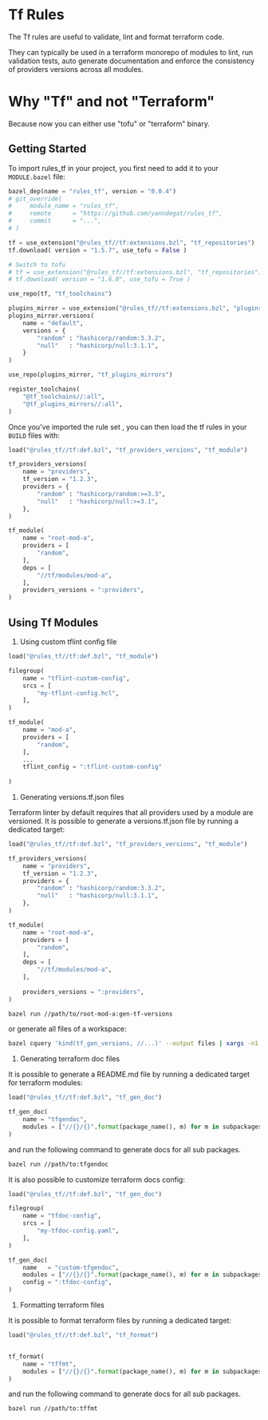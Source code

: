 # Tf Rules

The Tf rules are useful to validate, lint and format terraform code.

They can typically be used in a terraform monorepo of modules to lint, run validation tests, auto generate documentation and enforce the consistency of providers versions across all modules.

# Why "Tf" and not "Terraform"

Because now you can either use "tofu" or "terraform" binary.

## Getting Started

To import rules_tf in your project, you first need to add it to your `MODULE.bazel` file:

```python
bazel_dep(name = "rules_tf", version = "0.0.4")
# git_override(
#     module_name = "rules_tf",
#     remote      = "https://github.com/yanndegat/rules_tf",
#     commit      = "...",
# )

tf = use_extension("@rules_tf//tf:extensions.bzl", "tf_repositories")
tf.download( version = "1.5.7", use_tofu = False )

# Switch to tofu
# tf = use_extension("@rules_tf//tf:extensions.bzl", "tf_repositories")
# tf.download( version = "1.6.0", use_tofu = True )

use_repo(tf, "tf_toolchains")

plugins_mirror = use_extension("@rules_tf//tf:extensions.bzl", "plugins_mirror")
plugins_mirror.versions(
    name = "default",
    versions = {
        "random" : "hashicorp/random:3.3.2",
        "null"   : "hashicorp/null:3.1.1",
    }
)

use_repo(plugins_mirror, "tf_plugins_mirrors")

register_toolchains(
    "@tf_toolchains//:all",
    "@tf_plugins_mirrors//:all",
)
```

Once you've imported the rule set , you can then load the tf rules in your `BUILD` files with:

```python
load("@rules_tf//tf:def.bzl", "tf_providers_versions", "tf_module")

tf_providers_versions(
    name = "providers",
    tf_version = "1.2.3",
    providers = {
        "random" : "hashicorp/random:>=3.3",
        "null"   : "hashicorp/null:>=3.1",
    },
)

tf_module(
    name = "root-mod-a",
    providers = [
        "random",
    ],
    deps = [
        "//tf/modules/mod-a",
    ],
    providers_versions = ":providers",
)
```

## Using Tf Modules

1. Using custom tflint config file

```python
load("@rules_tf//tf:def.bzl", "tf_module")

filegroup(
    name = "tflint-custom-config",
    srcs = [
        "my-tflint-config.hcl",
    ],
)

tf_module(
    name = "mod-a",
    providers = [
        "random",
    ],
    ...
    tflint_config = ":tflint-custom-config"
    
)
```

1. Generating versions.tf.json files

Terraform linter by default requires that all providers used by a module
are versioned. It is possible to generate a versions.tf.json file by running
a dedicated target:

```python
load("@rules_tf//tf:def.bzl", "tf_providers_versions", "tf_module")

tf_providers_versions(
    name = "providers",
    tf_version = "1.2.3",
    providers = {
        "random" : "hashicorp/random:3.3.2",
        "null"   : "hashicorp/null:3.1.1",
    },
)

tf_module(
    name = "root-mod-a",
    providers = [
        "random",
    ],
    deps = [
        "//tf/modules/mod-a",
    ],
    
    providers_versions = ":providers",
)
```

``` bash
bazel run //path/to/root-mod-a:gen-tf-versions
```

or generate all files of a workspace:

``` bash
bazel cquery 'kind(tf_gen_versions, //...)' --output files | xargs -n1 bash
```

1. Generating terraform doc files

It is possible to generate a README.md file by running
a dedicated target for terraform modules:

```python
load("@rules_tf//tf:def.bzl", "tf_gen_doc")

tf_gen_doc(
    name = "tfgendoc",
    modules = ["//{}/{}".format(package_name(), m) for m in subpackages(include = ["**/*.tf"])],
)
```

and run the following command to generate docs for all sub packages.

``` bash
bazel run //path/to:tfgendoc
```

It is also possible to customize terraform docs config:

```python
load("@rules_tf//tf:def.bzl", "tf_gen_doc")

filegroup(
    name = "tfdoc-config",
    srcs = [
        "my-tfdoc-config.yaml",
    ],
)

tf_gen_doc(
    name   = "custom-tfgendoc",
    modules = ["//{}/{}".format(package_name(), m) for m in subpackages(include = ["**/*.tf"])],
    config = ":tfdoc-config",
)
```

1. Formatting terraform files

It is possible to format terraform files by running a dedicated target:

```python
load("@rules_tf//tf:def.bzl", "tf_format")


tf_format(
    name = "tffmt",
    modules = ["//{}/{}".format(package_name(), m) for m in subpackages(include = ["**/*.tf"])],
)
```

and run the following command to generate docs for all sub packages.

``` bash
bazel run //path/to:tffmt
```
